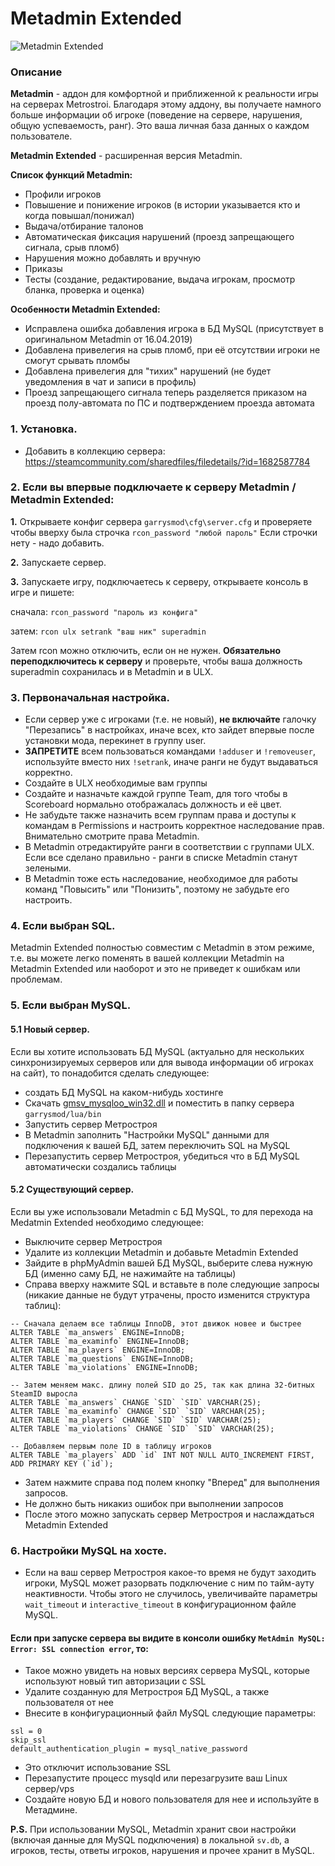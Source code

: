 # Metadmin Extended

![Metadmin Extended](https://mss-project.org/images/addons/metadmin_ex.jpg)

### Описание
**Metadmin** - аддон для комфортной и приближенной к реальности игры на серверах Metrostroi. Благодаря этому аддону, вы получаете намного больше информации об игроке (поведение на сервере, нарушения, общую успеваемость, ранг). Это ваша личная база данных о каждом пользователе.

**Metadmin Extended** - расширенная версия Metadmin.

**Список функций Metadmin:**
* Профили игроков
* Повышение и понижение игроков (в истории указывается кто и когда повышал/понижал)
* Выдача/отбирание талонов
* Автоматическая фиксация нарушений (проезд запрещающего сигнала, срыв пломб)
* Нарушения можно добавлять и вручную
* Приказы
* Тесты (создание, редактирование, выдача игрокам, просмотр бланка, проверка и оценка)

**Особенности Metadmin Extended:**
* Исправлена ошибка добавления игрока в БД MySQL (присутствует в оригинальном Metadmin от 16.04.2019)
* Добавлена привелегия на срыв пломб, при её отсутствии игроки не смогут срывать пломбы
* Добавлена привелегия для "тихих" нарушений (не будет уведомления в чат и записи в профиль)
* Проезд запрещающего сигнала теперь разделяется приказом на проезд полу-автомата по ПС и подтверждением проезда автомата

### 1. Установка.

* Добавить в коллекцию сервера: https://steamcommunity.com/sharedfiles/filedetails/?id=1682587784


### 2. Если вы впервые подключаете к серверу Metadmin / Metadmin Extended:
**1.** Открываете конфиг сервера `garrysmod\cfg\server.cfg` и проверяете чтобы вверху была строчка `rcon_password "любой пароль"`
Если строчки нету - надо добавить.

**2.** Запускаете сервер.

**3.** Запускаете игру, подключаетесь к серверу, открываете консоль в игре и пишете:

сначала:
`rcon_password "пароль из конфига"`

затем:
`rcon ulx setrank "ваш ник" superadmin`


Затем rcon можно отключить, если он не нужен. **Обязательно переподключитесь к серверу** и проверьте, чтобы ваша должность superadmin сохранилась и в Metadmin и в ULX.

### 3. Первоначальная настройка.
* Если сервер уже с игроками (т.е. не новый), **не включайте** галочку "Перезапись" в настройках, иначе всех, кто зайдет впервые после установки мода, перекинет в группу user.
* **ЗАПРЕТИТЕ** всем пользоваться командами `!adduser` и `!removeuser`, используйте вместо них `!setrank`, иначе ранги не будут выдаваться корректно.
* Создайте в ULX необходимые вам группы
* Создайте и назначьте каждой группе Team, для того чтобы в Scoreboard нормально отображалась должность и её цвет.
* Не забудьте также назначить всем группам права и доступы к командам в Permissions и настроить корректное наследование прав. Внимательно смотрите права Metadmin.
* В Metadmin отредактируйте ранги в соответствии с группами ULX. Если все сделано правильно - ранги в списке Metadmin станут зелеными.
* В Metadmin тоже есть наследование, необходимое для работы команд "Повысить" или "Понизить", поэтому не забудьте его настроить.

### 4. Если выбран SQL.
Metadmin Extended полностью совместим с Metadmin в этом режиме, т.е. вы можете легко поменять в вашей коллекции Metadmin на Metadmin Extended или наоборот и это не приведет к ошибкам или проблемам.

### 5. Если выбран MySQL.

#### 5.1 Новый сервер.
Если вы хотите использовать БД MySQL (актуально для нескольких синхронизируемых серверов или для вывода информации об игроках на сайт), то понадобится сделать следующее:
* создать БД MySQL на каком-нибудь хостинге
* Скачать [gmsv_mysqloo_win32.dll](https://github.com/FredyH/MySQLOO/releases) и поместить в папку сервера `garrysmod/lua/bin`
* Запустить сервер Метростроя
* В Metadmin заполнить "Настройки MySQL" данными для подключения к вашей БД, затем переключить SQL на MySQL
* Перезапустить сервер Метростроя, убедиться что в БД MySQL автоматически создались таблицы

#### 5.2 Существующий сервер.
Если вы уже использовали Metadmin с БД MySQL, то для перехода на Medatmin Extended необходимо следующее:
* Выключите сервер Метростроя
* Удалите из коллекции Metadmin и добавьте Metadmin Extended
* Зайдите в phpMyAdmin вашей БД MySQL, выберите слева нужную БД (именно саму БД, не нажимайте на таблицы)
* Справа вверху нажмите SQL и вставьте в поле следующие запросы (никакие данные не будут утрачены, просто изменится структура таблиц):

```
-- Сначала делаем все таблицы InnoDB, этот движок новее и быстрее
ALTER TABLE `ma_answers` ENGINE=InnoDB;
ALTER TABLE `ma_examinfo` ENGINE=InnoDB;
ALTER TABLE `ma_players` ENGINE=InnoDB;
ALTER TABLE `ma_questions` ENGINE=InnoDB;
ALTER TABLE `ma_violations` ENGINE=InnoDB;

-- Затем меняем макс. длину полей SID до 25, так как длина 32-битных SteamID выросла
ALTER TABLE `ma_answers` CHANGE `SID` `SID` VARCHAR(25);
ALTER TABLE `ma_examinfo` CHANGE `SID` `SID` VARCHAR(25);
ALTER TABLE `ma_players` CHANGE `SID` `SID` VARCHAR(25);
ALTER TABLE `ma_violations` CHANGE `SID` `SID` VARCHAR(25);

-- Добавляем первым поле ID в таблицу игроков
ALTER TABLE `ma_players` ADD `id` INT NOT NULL AUTO_INCREMENT FIRST, ADD PRIMARY KEY (`id`);
```
* Затем нажмите справа под полем кнопку "Вперед" для выполнения запросов.
* Не должно быть никакиз ошибок при выполнении запросов
* После этого можно запускать сервер Метростроя и наслаждаться Metadmin Extended

### 6. Настройки MySQL на хосте.
* Если на ваш сервер Метростроя какое-то время не будут заходить игроки, MySQL может разорвать подключение с ним по тайм-ауту неактивности. Чтобы этого не случилось, увеличивайте параметры `wait_timeout` и `interactive_timeout` в конфигурационном файле MySQL.

#### Если при запуске сервера вы видите в консоли ошибку `MetAdmin MySQL: Error: SSL connection error`, то:
* Такое можно увидеть на новых версиях сервера MySQL, которые используют новый тип авторизации с SSL
* Удалите созданную для Метростроя БД MySQL, а также пользователя от нее
* Внесите в конфигурационный файл MySQL следующие параметры:

```
ssl = 0
skip_ssl
default_authentication_plugin = mysql_native_password
```
* Это отключит использование SSL
* Перезапустите процесс mysqld или перезагрузите ваш Linux сервер/vps
* Создайте новую БД и нового пользователя для нее и используйте в Метадмине.

**P.S.** При использовании MySQL, Metadmin хранит свои настройки (включая данные для MySQL подключения) в локальной `sv.db`, а игроков, тесты, ответы игроков, нарушения и прочее хранит в MySQL.

